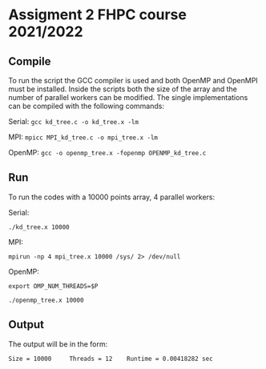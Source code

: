 # Assigment 2 FHPC course 2021/2022

## Compile

To run the script the GCC compiler is used and both OpenMP and OpenMPI must be installed.
Inside the scripts both the size of the array and the number of parallel workers can be modified.
The single implementations can be compiled with the following commands:

Serial:
` gcc kd_tree.c -o kd_tree.x -lm `

MPI:
` mpicc MPI_kd_tree.c -o mpi_tree.x -lm `

OpenMP:
` gcc -o openmp_tree.x -fopenmp OPENMP_kd_tree.c `

## Run

To run the codes with a 10000 points array, 4 parallel workers:

Serial:

` ./kd_tree.x 10000	` 

MPI:

` mpirun -np 4 mpi_tree.x 10000 /sys/ 2> /dev/null `

OpenMP:

` export OMP_NUM_THREADS=$P `

` ./openmp_tree.x 10000 `

## Output
The output will be in the form:

` Size = 10000     Threads = 12    Runtime = 0.00418282 sec `
